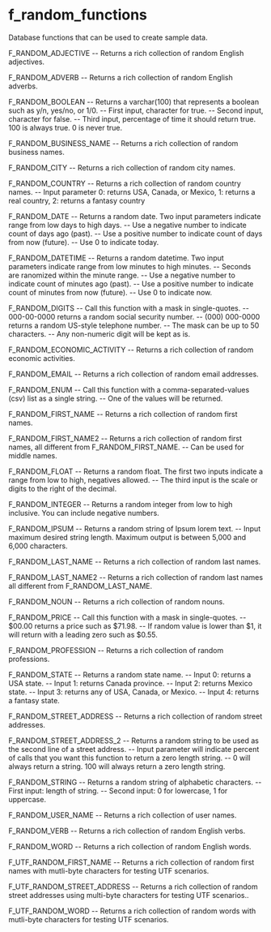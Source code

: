 # f_random_functions
Database functions that can be used to create sample data.

F_RANDOM_ADJECTIVE
-- Returns a rich collection of random English adjectives.

F_RANDOM_ADVERB
-- Returns a rich collection of random English adverbs.

F_RANDOM_BOOLEAN
-- Returns a varchar(100) that represents a boolean such as y/n, yes/no, or 1/0.
-- First input, character for true.
-- Second input, character for false.
-- Third input, percentage of time it should return true. 100 is always true. 0 is never true.

F_RANDOM_BUSINESS_NAME
-- Returns a rich collection of random business names.

F_RANDOM_CITY
-- Returns a rich collection of random city names.

F_RANDOM_COUNTRY
-- Returns a rich collection of random country names. 
-- Input parameter 0: returns USA, Canada, or Mexico, 1: returns a real country, 2: returns a fantasy country

F_RANDOM_DATE
-- Returns a random date. Two input parameters indicate range from low days to high days. 
-- Use a negative number to indicate count of days ago (past). 
-- Use a positive number to indicate count of days from now (future). 
-- Use 0 to indicate today.

F_RANDOM_DATETIME
-- Returns a random datetime. Two input parameters indicate range from low minutes to high minutes.
-- Seconds are ranomized within the minute range.
-- Use a negative number to indicate count of minutes ago (past). 
-- Use a positive number to indicate count of minutes from now (future). 
-- Use 0 to indicate now.

F_RANDOM_DIGITS
-- Call this function with a mask in single-quotes. 
-- 000-00-0000 returns a random social security number.
-- (000) 000-0000 returns a random US-style telephone number. 
-- The mask can be up to 50 characters. 
-- Any non-numeric digit will be kept as is.

F_RANDOM_ECONOMIC_ACTIVITY
-- Returns a rich collection of random economic activities.

F_RANDOM_EMAIL
-- Returns a rich collection of random email addresses.

F_RANDOM_ENUM
-- Call this function with a comma-separated-values (csv) list as a single string. 
-- One of the values will be returned.

F_RANDOM_FIRST_NAME
-- Returns a rich collection of random first names.

F_RANDOM_FIRST_NAME2
-- Returns a rich collection of random first names, all different from F_RANDOM_FIRST_NAME. 
-- Can be used for middle names.

F_RANDOM_FLOAT
-- Returns a random float. The first two inputs indicate a range from low to high, negatives allowed. 
-- The third input is the scale or digits to the right of the decimal.

F_RANDOM_INTEGER
-- Returns a random integer from low to high inclusive. You can include negative numbers.

F_RANDOM_IPSUM
-- Returns a random string of Ipsum lorem text. 
-- Input maximum desired string length. Maximum output is between 5,000 and 6,000 characters.

F_RANDOM_LAST_NAME
-- Returns a rich collection of random last names.

F_RANDOM_LAST_NAME2
-- Returns a rich collection of random last names all different from F_RANDOM_LAST_NAME.

F_RANDOM_NOUN
-- Returns a rich collection of random nouns.

F_RANDOM_PRICE
-- Call this function with a mask in single-quotes. 
-- $00.00 returns a price such as $71.98. 
-- If random value is lower than $1, it will return with a leading zero such as $0.55.

F_RANDOM_PROFESSION
-- Returns a rich collection of random professions.

F_RANDOM_STATE
-- Returns a random state name. 
-- Input 0: returns a USA state. 
-- Input 1: returns Canada province.
-- Input 2: returns Mexico state.
-- Input 3: returns any of USA, Canada, or Mexico.
-- Input 4: returns a fantasy state.

F_RANDOM_STREET_ADDRESS
-- Returns a rich collection of random street addresses.

F_RANDOM_STREET_ADDRESS_2
-- Returns a random string to be used as the second line of a street address. 
-- Input parameter will indicate percent of calls that you want this function to return a zero length string. 
-- 0 will always return a string. 100 will always return a zero length string.

F_RANDOM_STRING
-- Returns a random string of alphabetic characters.
-- First input: length of string.
-- Second input: 0 for lowercase, 1 for uppercase.

F_RANDOM_USER_NAME
-- Returns a rich collection of user names.

F_RANDOM_VERB
-- Returns a rich collection of random English verbs.

F_RANDOM_WORD
-- Returns a rich collection of random English words.

F_UTF_RANDOM_FIRST_NAME
-- Returns a rich collection of random first names with mutli-byte characters for testing UTF scenarios.

F_UTF_RANDOM_STREET_ADDRESS
-- Returns a rich collection of random street addresses using multi-byte characters for testing UTF scenarios..

F_UTF_RANDOM_WORD
-- Returns a rich collection of random words with mutli-byte characters for testing UTF scenarios.
